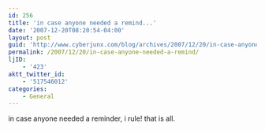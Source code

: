 ```yaml
---
id: 256
title: 'in case anyone needed a remind...'
date: '2007-12-20T08:20:54-04:00'
layout: post
guid: 'http://www.cyberjunx.com/blog/archives/2007/12/20/in-case-anyone-needed-a-remind/'
permalink: /2007/12/20/in-case-anyone-needed-a-remind/
ljID:
    - '423'
aktt_twitter_id:
    - '517546012'
categories:
    - General
---
```


in case anyone needed a reminder, i rule! that is all.